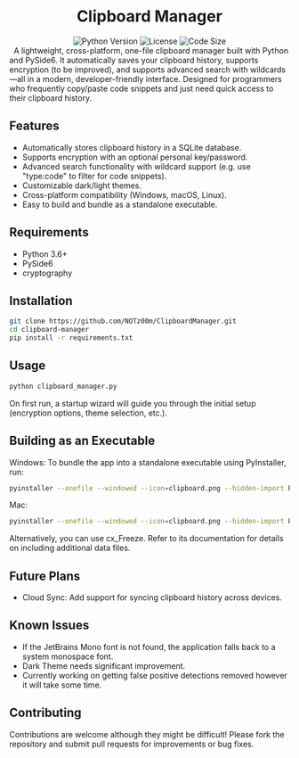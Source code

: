 <div align="center">
  <h1>Clipboard Manager</h1>
</div>

<div align="center">
  <img src="https://img.shields.io/badge/python-3.6%2B-blue?logo=python&logoColor=white&style=for-the-badge" alt="Python Version">
  <img src="https://img.shields.io/badge/license-MIT-blue?style=for-the-badge" alt="License">
  <img src="https://img.shields.io/github/languages/code-size/NOTz00m/ClipboardManager?style=for-the-badge" alt="Code Size">
</div>
&nbsp;
A lightweight, cross-platform, one-file clipboard manager built with Python and PySide6. It automatically saves your clipboard history, supports encryption (to be improved), and supports advanced search with wildcards—all in a modern, developer-friendly interface. Designed for programmers who frequently copy/paste code snippets and just need quick access to their clipboard history.

## Features
- Automatically stores clipboard history in a SQLite database.
- Supports encryption with an optional personal key/password.
- Advanced search functionality with wildcard support (e.g. use "type:code" to filter for code snippets).
- Customizable dark/light themes.
- Cross-platform compatibility (Windows, macOS, Linux).
- Easy to build and bundle as a standalone executable.

## Requirements
- Python 3.6+
- PySide6
- cryptography

## Installation
```sh
git clone https://github.com/NOTz00m/ClipboardManager.git
cd clipboard-manager
pip install -r requirements.txt
```

## Usage
```sh
python clipboard_manager.py
```

On first run, a startup wizard will guide you through the initial setup (encryption options, theme selection, etc.).

## Building as an Executable

Windows: To bundle the app into a standalone executable using PyInstaller, run:
```sh
pyinstaller --onefile --windowed --icon=clipboard.png --hidden-import PySide6 --hidden-import cryptography --hidden-import cryptography.fernet --add-data "pin.png;." --add-data "pin_active.png;." --add-data "star.png;." --add-data "JetBrainsMono-Regular.ttf;." --add-data "star_active.png;." --add-data "trash.png;." --add-data "clipboard.png;." clipboard_manager.py
```
Mac:
```sh
pyinstaller --onefile --windowed --icon=clipboard.png --hidden-import PySide6 --hidden-import cryptography --hidden-import cryptography.fernet --add-data "pin.png:." --add-data "pin_active.png:." --add-data "star.png:." --add-data "JetBrainsMono-Regular.ttf:." --add-data "star_active.png:." --add-data "trash.png:." --add-data "clipboard.png:." clipboard_manager.py
```
Alternatively, you can use cx_Freeze. Refer to its documentation for details on including additional data files.

## Future Plans

- Cloud Sync: Add support for syncing clipboard history across devices.

## Known Issues

- If the JetBrains Mono font is not found, the application falls back to a system monospace font.
- Dark Theme needs significant improvement.
- Currently working on getting false positive detections removed however it will take some time.

## Contributing

Contributions are welcome although they might be difficult! Please fork the repository and submit pull requests for improvements or bug fixes.
